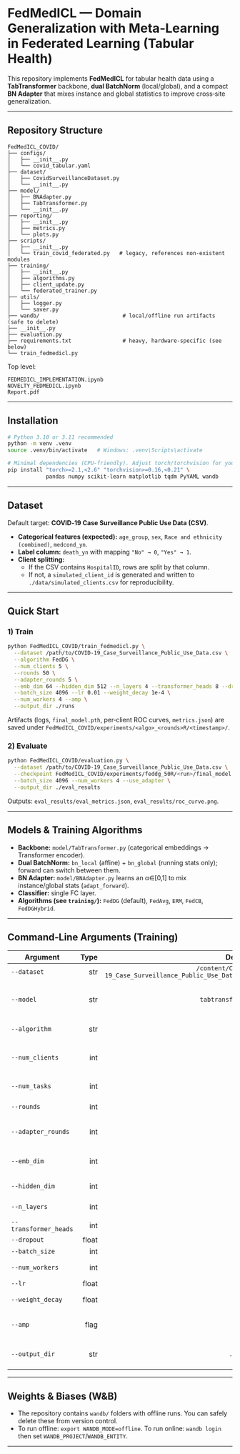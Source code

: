 # FedMedICL — Domain Generalization with Meta‑Learning in Federated Learning (Tabular Health)


This repository implements **FedMedICL** for tabular health data using a **TabTransformer** backbone, **dual BatchNorm** (local/global), and a compact **BN Adapter** that mixes instance and global statistics to improve cross‑site generalization.

---

## Repository Structure

```
FedMedICL_COVID/
├── configs/
│   ├── __init__.py
│   └── covid_tabular.yaml
├── dataset/
│   ├── CovidSurveillanceDataset.py
│   └── __init__.py
├── model/
│   ├── BNAdapter.py
│   ├── TabTransformer.py
│   └── __init__.py
├── reporting/
│   ├── __init__.py
│   ├── metrics.py
│   └── plots.py
├── scripts/
│   ├── __init__.py
│   └── train_covid_federated.py   # legacy, references non‑existent modules
├── training/
│   ├── __init__.py
│   ├── algorithms.py
│   ├── client_update.py
│   └── federated_trainer.py
├── utils/
│   ├── logger.py
│   └── saver.py
├── wandb/                          # local/offline run artifacts (safe to delete)
├── __init__.py
├── evaluation.py
├── requirements.txt                # heavy, hardware‑specific (see below)
└── train_fedmedicl.py
```

Top level:
```
FEDMEDICL_IMPLEMENTATION.ipynb
NOVELTY_FEDMEDICL.ipynb
Report.pdf
```

---

## Installation

```bash
# Python 3.10 or 3.11 recommended
python -m venv .venv
source .venv/bin/activate   # Windows: .venv\Scripts\activate

# Minimal dependencies (CPU-friendly). Adjust torch/torchvision for your platform if using GPU.
pip install "torch>=2.1,<2.6" "torchvision>=0.16,<0.21" \
            pandas numpy scikit-learn matplotlib tqdm PyYAML wandb
```

---

## Dataset

Default target: **COVID‑19 Case Surveillance Public Use Data (CSV)**.

- **Categorical features (expected):** `age_group`, `sex`, `Race and ethnicity (combined)`, `medcond_yn`.
- **Label column:** `death_yn` with mapping `"No" → 0`, `"Yes" → 1`.
- **Client splitting:**
  - If the CSV contains `HospitalID`, rows are split by that column.
  - If not, a `simulated_client_id` is generated and written to `./data/simulated_clients.csv` for reproducibility.

---

## Quick Start

### 1) Train

```bash
python FedMedICL_COVID/train_fedmedicl.py \
  --dataset /path/to/COVID-19_Case_Surveillance_Public_Use_Data.csv \
  --algorithm FedDG \
  --num_clients 5 \
  --rounds 50 \
  --adapter_rounds 5 \
  --emb_dim 64 --hidden_dim 512 --n_layers 4 --transformer_heads 8 --dropout 0.1 \
  --batch_size 4096 --lr 0.01 --weight_decay 1e-4 \
  --num_workers 4 --amp \
  --output_dir ./runs
```

Artifacts (logs, `final_model.pth`, per‑client ROC curves, `metrics.json`) are saved under `FedMedICL_COVID/experiments/<algo>_<rounds>R/<timestamp>/`.

### 2) Evaluate

```bash
python FedMedICL_COVID/evaluation.py \
  --dataset /path/to/COVID-19_Case_Surveillance_Public_Use_Data.csv \
  --checkpoint FedMedICL_COVID/experiments/feddg_50R/<run>/final_model.pth \
  --batch_size 4096 --num_workers 4 --use_adapter \
  --output_dir ./eval_results
```

Outputs: `eval_results/eval_metrics.json`, `eval_results/roc_curve.png`.

---

## Models & Training Algorithms

- **Backbone:** `model/TabTransformer.py` (categorical embeddings → Transformer encoder).
- **Dual BatchNorm:** `bn_local` (affine) + `bn_global` (running stats only); forward can switch between them.
- **BN Adapter:** `model/BNAdapter.py` learns an α∈[0,1] to mix instance/global stats (`adapt_forward`).
- **Classifier:** single FC layer.
- **Algorithms (see `training/`):** `FedDG` (default), `FedAvg`, `ERM`, `FedCB`, `FedDGHybrid`.

---

## Command‑Line Arguments (Training)

| Argument | Type | Default | Notes |
| --- | ---: | ---: | --- |
| `--dataset` | str | `/content/COVID-19_Case_Surveillance_Public_Use_Data.csv` | Path to CSV |
| `--model` | str | `tabtransformer` | Currently single model path is implemented |
| `--algorithm` | str | `FedDG` | Options listed above |
| `--num_clients` | int | `5` | Client count (or simulated if `HospitalID` missing) |
| `--num_tasks` | int | `4` | Reserved for future use |
| `--rounds` | int | `50` | Communication rounds |
| `--adapter_rounds` | int | `5` | BN‑adapter fine‑tuning rounds |
| `--emb_dim` | int | `64` | Categorical embedding size |
| `--hidden_dim` | int | `512` | Hidden dimension |
| `--n_layers` | int | `4` | Transformer encoder layers |
| `--transformer_heads` | int | `8` | Attention heads |
| `--dropout` | float | `0.1` | Dropout |
| `--batch_size` | int | `4096` | Batch size |
| `--num_workers` | int | `4` | DataLoader workers |
| `--lr` | float | `0.01` | Learning rate |
| `--weight_decay` | float | `1e-4` | L2 regularization |
| `--amp` | flag | off | Mixed precision if CUDA available |
| `--output_dir` | str | `./runs` | Base directory for experiment folders |

---


## Weights & Biases (W&B)

- The repository contains `wandb/` folders with offline runs. You can safely delete these from version control.
- To run offline: `export WANDB_MODE=offline`. To run online: `wandb login` then set `WANDB_PROJECT`/`WANDB_ENTITY`.

---

